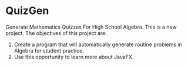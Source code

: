 # QuizGen
Generate Mathematics Quizzes For High School Algebra.
This is a new project. The objectives of this project are:

1. Create a program that will automatically generate routine problems
   in Algebra for student practice.
2. Use this opportunity to learn more about JavaFX.
